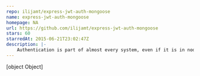 ```yaml
---
repo: ilijamt/express-jwt-auth-mongoose
name: express-jwt-auth-mongoose
homepage: NA
url: https://github.com/ilijamt/express-jwt-auth-mongoose
stars: 60
starredAt: 2015-06-21T23:02:47Z
description: |-
    Authentication is part of almost every system, even if it is in node.js, Express, Angular.JS, PHP, Perl, Ruby, or any other languages you are using. Dealing with authentication is a must for most of the systems.
---
```


[object Object]
